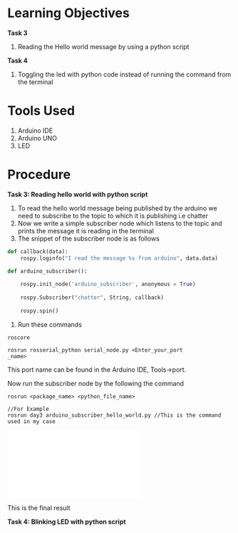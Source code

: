 # Learning Objectives

**Task 3**

1. Reading the Hello world message by using a python script

**Task 4**

1. Toggling the led with python code instead of running the command from the terminal

# Tools Used

1. Arduino IDE
2. Arduino UNO
3. LED

# Procedure

**Task 3: Reading hello world with python script**

1. To read the hello world message being published by the arduino we need to subscribe to the topic to which it is publishing i.e chatter
2. Now we write a simple subscriber node which listens to the topic and prints the message it is reading in the terminal
3. The snippet of the subscriber node is as follows

```python
def callback(data):
    rospy.loginfo("I read the message %s from arduino", data.data)

def arduino_subscriber():
    
    rospy.init_node('arduino_subscriber', anonymous = True)
    
    rospy.Subscriber("chatter", String, callback)
    
    rospy.spin()
```

1. Run these commands

```arduino
roscore
```

```arduino
rosrun rosserial_python serial_node.py <Enter_your_port
_name>
```

This port name can be found in the Arduino IDE, Tools→port. 

Now run the subscriber node by the following the command

```arduino
rosrun <package_name> <python_file_name>

//For Example
rosrun day3 arduino_subscriber_hello_world.py //This is the command used in my case
```

![terminal_output](/Publisher_helloworld/Python_script/arduino_subscriber_hello_world.py)


This is the final result

**Task 4: Blinking LED with python script**

